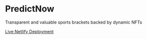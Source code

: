 # PredictNow

Transparent and valuable sports brackets backed by dynamic NFTs

[Live Netlify Deployment](https://gleeful-moonbeam-66e0ba.netlify.app/)
